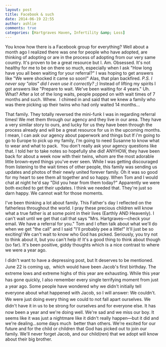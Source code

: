 ```yaml
---
layout: post
title: Facebook & such
date: 2014-06-19 22:55
author: ashlie
comments: true
categories: [Hartgraves Haven, Infertility &amp; Loss]
---
```

You know how there is a Facebook group for everything? Well about a month ago I realized there was one for people who have adopted, are thinking of adopting or are in the process of adopting from our very same country. It's proven to be a great resource but I. Am. Obsessed. It's not healthy for me to be on there so much, especially when I ask "How long have you all been waiting for your referral?" I was hoping to get answers like "We were shocked it came so soon!" Alas, that plan backfired. <em>P.S. I never say "alas" did I even use it correctly? ;) </em>Instead of lifting my spirits I got answers like "Prepare to wait. We've been waiting for 4 years." Uh. What? After a lot of the long waits, people popped on with wait times of 7 months and such. Whew.  I chimed in and said that we knew a family who was there picking up their twins who had only waited 14 months...

That family. They totally reversed the mini-funk I was in regarding referral times! We met them through our agency and they live in our area. They have a very similar story to ours, and lucky for us they have been through the process already and will be a great resource for us in the upcoming months. I mean, I can ask our agency about paperwork and things but If i'm going to go to Europe to pick up my family, I'm going to need Susanne to know what to wear and what to pack.  You don't really ask your agency questions like that. I told her to take notes so hopefully she did! ANYHOW, they have been back for about a week now with their twins, whom are the most adorable little brown-eyed things you've ever seen. While I was getting discouraged from listening to the wait times of other people, this family was sending us updates and photos of their newly united forever family. Oh it was so good for my heart to see them all together and so happy. When Tom and I would chat at night he'd say "Did you hear from them today?" Apparently we were both excited to get their updates. I think we needed that. They're just so darn happy. We cannot wait for those moments.

I've been thinking a lot about family. This Father's day I reflected on the fatherless throughout the world. I pray these precious children will know what a true father is at some point in their lives (Earthly AND Heavenly). I can't wait until we get that call that says "Mrs. Hartgraves—check your email. We have a referral for you." Tom and I often talk about what we'll do when we get "the call" and I said "I'll probably pee a little!" It'll just be so exciting! We can't wait to know who God has picked. Seriously, you try not to think about it, but you can't help it! It's a good thing to think about though (so far). It's been positive, giddy thoughts which is a nice contrast to where we were a year ago.

<span style="line-height: 1.5em;">I didn't want to have a depressing post, but It deserves to be mentioned. June 22 is coming up,  which would have been Jacob's first birthday. The extreme lows and extreme highs of this year are exhausting. While this year has gone quickly, I also remember every single terrifying moment from just a year ago. </span><span style="line-height: 1.5em;">Some people have wondered why we didn't initially tell everyone about what happened with Jacob, so I will answer: We couldn't. We were just doing every thing we could to not fall apart ourselves. We didn't have it in us to be strong for ourselves and for everyone else. It has now been a year and w</span>e're doing well. We're sad and we miss our boy. It seems like it was just a nightmare like it didn't really happen—but it did and we're dealing...some days much  better than others. We're excited for our future and for the child or children that God has picked out to join our family. We'll never forget Jacob, and our child(ren) that we adopt will know about their big brother.

&nbsp;
